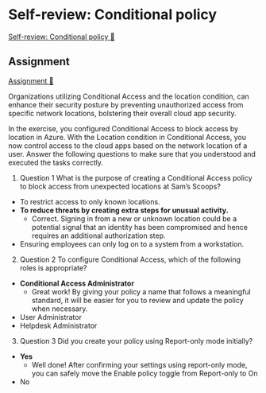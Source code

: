 # Self-review: Conditional policy

[Self-review: Conditional policy 🔗](https://www.coursera.org/learn/cybersecurity-identity-and-access-solutions-with-azure-ad/assignment-submission/567QM/self-review-conditional-policy)

## Assignment

[Assignment 🔗](https://www.coursera.org/learn/cybersecurity-identity-and-access-solutions-with-azure-ad/assignment-submission/567QM/self-review-conditional-policy/attempt)

Organizations utilizing Conditional Access and the location condition, can enhance their security posture by preventing unauthorized access from specific network locations, bolstering their overall cloud app security.

In the exercise, you configured Conditional Access to block access by location in Azure. With the Location condition in Conditional Access, you now control access to the cloud apps based on the network location of a user. Answer the following questions to make sure that you understood and executed the tasks correctly.

1. Question 1
   What is the purpose of creating a Conditional Access policy to block access from unexpected locations at Sam’s Scoops?

- To restrict access to only known locations.
- **To reduce threats by creating extra steps for unusual activity.**
  - Correct. Signing in from a new or unknown location could be a potential signal that an identity has been compromised and hence requires an additional authorization step.
- Ensuring employees can only log on to a system from a workstation.

2. Question 2
   To configure Conditional Access, which of the following roles is appropriate?

- **Conditional Access Administrator**
  - Great work! By giving your policy a name that follows a meaningful standard, it will be easier for you to review and update the policy when necessary.
- User Administrator
- Helpdesk Administrator

3. Question 3
   Did you create your policy using Report-only mode initially?

- **Yes**
  - Well done! After confirming your settings using report-only mode, you can safely move the Enable policy toggle from Report-only to On
- No
